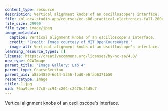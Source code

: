 ```yaml
---
content_type: resource
description: Vertical alignment knobs of an oscilloscope's interface.
file: /ol-ocw-studio-app/courses/ec-s06-practical-electronics-fall-2004/76aa9ceef7c8cc94c204c2478cf4d5c7_1.jpg
file_size: 29990
file_type: image/jpeg
image_metadata:
  caption: Vertical alignment knobs of an oscilloscope's interface.
  credit: 'Credit: Image courtesy of MIT OpenCourseWare.'
  image-alt: Vertical alignment knobs of an oscilloscope's interface.
learning_resource_types: []
license: https://creativecommons.org/licenses/by-nc-sa/4.0/
ocw_type: OCWImage
parent_title: 'Image Gallery: Lab 4'
parent_type: CourseSection
parent_uid: a85b4850-6d14-5356-fbd0-e6fab6371b50
resourcetype: Image
title: 1.jpg
uid: 76aa9cee-f7c8-cc94-c204-c2478cf4d5c7
---
```

Vertical alignment knobs of an oscilloscope's interface.